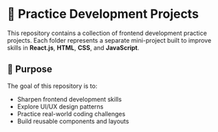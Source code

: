 # 🧪 Practice Development Projects

This repository contains a collection of frontend development practice projects. Each folder represents a separate mini-project built to improve skills in **React.js**, **HTML**, **CSS**, and **JavaScript**.

## 🧠 Purpose

The goal of this repository is to:
- Sharpen frontend development skills
- Explore UI/UX design patterns
- Practice real-world coding challenges
- Build reusable components and layouts
